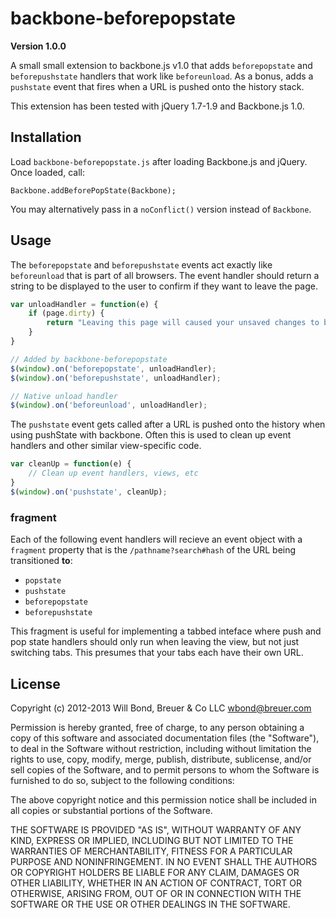 # backbone-beforepopstate

**Version 1.0.0**

A small small extension to backbone.js v1.0 that adds `beforepopstate` and
`beforepushstate` handlers that work like `beforeunload`. As a bonus, adds a
`pushstate` event that fires when a URL is pushed onto the history stack.

This extension has been tested with jQuery 1.7-1.9 and Backbone.js 1.0.

## Installation

Load `backbone-beforepopstate.js` after loading Backbone.js and jQuery. Once
loaded, call:

```
Backbone.addBeforePopState(Backbone);
```

You may alternatively pass in a `noConflict()` version instead of `Backbone`.

## Usage

The `beforepopstate` and `beforepushstate` events act exactly like `beforeunload`
that is part of all browsers. The event handler should return a string to be
displayed to the user to confirm if they want to leave the page.

```js
var unloadHandler = function(e) {
    if (page.dirty) {
        return "Leaving this page will caused your unsaved changes to be lost!";
    }
}

// Added by backbone-beforepopstate
$(window).on('beforepopstate', unloadHandler);
$(window).on('beforepushstate', unloadHandler);

// Native unload handler
$(window).on('beforeunload', unloadHandler);
```

The `pushstate` event gets called after a URL is pushed onto the history when
using pushState with backbone. Often this is used to clean up event handlers
and other similar view-specific code.

```js
var cleanUp = function(e) {
    // Clean up event handlers, views, etc
}
$(window).on('pushstate', cleanUp);
```

### fragment

Each of the following event handlers will recieve an event object with a
`fragment` property that is the `/pathname?search#hash` of the URL being
transitioned **to**:

- `popstate`
- `pushstate`
- `beforepopstate`
- `beforepushstate`

This fragment is useful for implementing a tabbed inteface where push and pop
state handlers should only run when leaving the view, but not just switching
tabs. This presumes that your tabs each have their own URL.

## License

Copyright (c) 2012-2013 Will Bond, Breuer & Co LLC <wbond@breuer.com>

Permission is hereby granted, free of charge, to any person obtaining a copy of this software and associated documentation files (the "Software"), to deal in the Software without restriction, including without limitation the rights to use, copy, modify, merge, publish, distribute, sublicense, and/or sell copies of the Software, and to permit persons to whom the Software is furnished to do so, subject to the following conditions:

The above copyright notice and this permission notice shall be included in all copies or substantial portions of the Software.

THE SOFTWARE IS PROVIDED "AS IS", WITHOUT WARRANTY OF ANY KIND, EXPRESS OR IMPLIED, INCLUDING BUT NOT LIMITED TO THE WARRANTIES OF MERCHANTABILITY, FITNESS FOR A PARTICULAR PURPOSE AND NONINFRINGEMENT. IN NO EVENT SHALL THE AUTHORS OR COPYRIGHT HOLDERS BE LIABLE FOR ANY CLAIM, DAMAGES OR OTHER LIABILITY, WHETHER IN AN ACTION OF CONTRACT, TORT OR OTHERWISE, ARISING FROM, OUT OF OR IN CONNECTION WITH THE SOFTWARE OR THE USE OR OTHER DEALINGS IN THE SOFTWARE.
